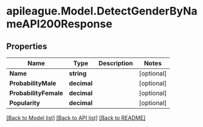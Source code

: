 # apileague.Model.DetectGenderByNameAPI200Response

## Properties

Name | Type | Description | Notes
------------ | ------------- | ------------- | -------------
**Name** | **string** |  | [optional] 
**ProbabilityMale** | **decimal** |  | [optional] 
**ProbabilityFemale** | **decimal** |  | [optional] 
**Popularity** | **decimal** |  | [optional] 

[[Back to Model list]](../README.md#documentation-for-models) [[Back to API list]](../README.md#documentation-for-api-endpoints) [[Back to README]](../README.md)

